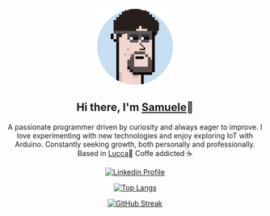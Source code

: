 <p align="center">
  <img  width="150" height="150" alt="Samuele Scatena" src="./img/me.gif"/>
</p>

<div align="center">
  
  ## Hi there, I'm [Samuele][homepage]</b>👋
  
  A passionate programmer driven by curiosity and always eager to improve. I love experimenting with new technologies and enjoy exploring IoT with Arduino. Constantly seeking growth, both personally and professionally. Based in [Lucca](https://eventi.turismo.lucca.it/en/)📍 Coffe addicted ☕️
  
</div>


<div align="center">
  
[![Linkedin Profile](https://img.shields.io/badge/my_profile-grey?style=for-the-badge&logo=linkedin)][linkedin]

</div>

<div align="center">
  
[![Top Langs](https://github-readme-stats.vercel.app/api/top-langs/?username=zanzarone&layout=compact&theme=vision-friendly-dark)](https://github.com/anuraghazra/github-readme-stats)

</div>

<div align="center">
  
[![GitHub Streak](https://streak-stats.demolab.com/?user=zanzarone&theme=dark)](https://git.io/streak-stats) 

</div>
  

[homepage]: https://samuelescatena.net/
[linkedin]: samuele.scatena@gmail.com
